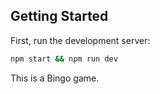 ## Getting Started

First, run the development server:

```bash
npm start && npm run dev
```

This is a Bingo game.
